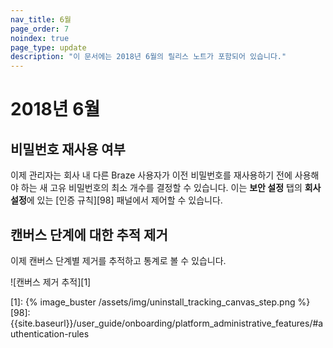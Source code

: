 ```yaml
---
nav_title: 6월
page_order: 7
noindex: true
page_type: update
description: "이 문서에는 2018년 6월의 릴리스 노트가 포함되어 있습니다."
---
```

# 2018년 6월

## 비밀번호 재사용 여부

이제 관리자는 회사 내 다른 Braze 사용자가 이전 비밀번호를 재사용하기 전에 사용해야 하는 새 고유 비밀번호의 최소 개수를 결정할 수 있습니다. 이는 **보안 설정** 탭의 **회사 설정**에 있는 \[인증 규칙][98] 패널에서 제어할 수 있습니다.

## 캔버스 단계에 대한 추적 제거

이제 캔버스 단계별 제거를 추적하고 통계로 볼 수 있습니다.

![캔버스 제거 추적][1]

[1]: {% image_buster /assets/img/uninstall_tracking_canvas_step.png %}
[98]: {{site.baseurl}}/user_guide/onboarding/platform_administrative_features/#authentication-rules
